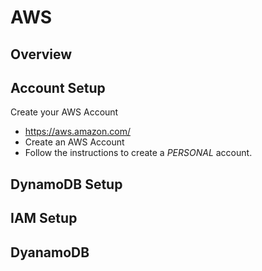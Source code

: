 # AWS


## Overview

## Account Setup
Create your AWS Account
* https://aws.amazon.com/
* Create an AWS Account
* Follow the instructions to create a _PERSONAL_ account.

## DynamoDB Setup

## IAM Setup

## DyanamoDB
